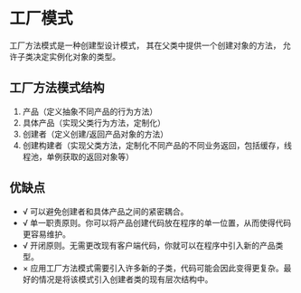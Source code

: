 # 工厂模式

工厂方法模式是一种创建型设计模式， 其在父类中提供一个创建对象的方法， 允许子类决定实例化对象的类型。

## 工厂方法模式结构

1. 产品（定义抽象不同产品的行为方法）
2. 具体产品（实现父类行为方法，定制化）
3. 创建者（定义创建/返回产品对象的方法）
4. 创建构建者（实现父类方法，定制化不同产品的不同业务返回，包括缓存，线程池，单例获取的返回对象等）

## 优缺点

- √ 可以避免创建者和具体产品之间的紧密耦合。
- √ 单一职责原则。你可以将产品创建代码放在程序的单一位置，从而使得代码更容易维护。
- √ 开闭原则。无需更改现有客户端代码，你就可以在程序中引入新的产品类型。
- × 应用工厂方法模式需要引入许多新的子类，代码可能会因此变得更复杂。最好的情况是将该模式引入创建者类的现有层次结构中。